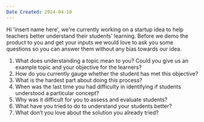 ```yaml
---
Date Created: 2024-04-10
---
```

Hi 'insert name here', we're currently working on a startup idea to help teachers better understand their students' learning. Before we demo the product to you and get your inputs we would love to ask you some questions so you can answer them without any bias towards our idea. 

1. What does understanding a topic mean to you? Could you give us an example topic and your objective for the learners?
2. How do you currently gauge whether the student has met this objective?
3. What is the hardest part about doing this process? 
4. When was the last time you had difficulty in identifying if students understood a particular concept?
5. Why was it difficult for you to assess and evaluate students?
6. What have you tried to do to understand your students better?
7. What don’t you love about the solution you already tried?
